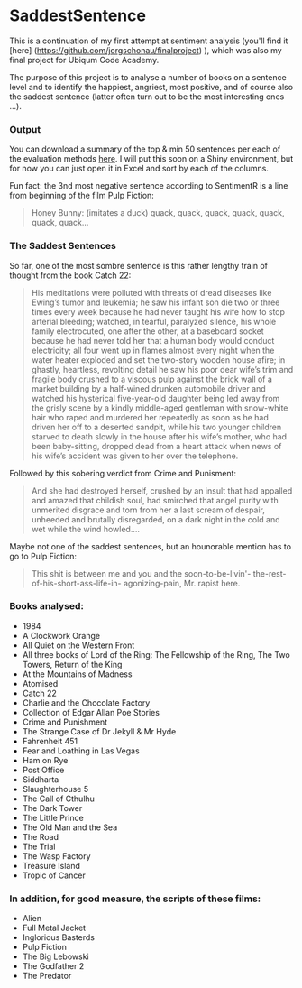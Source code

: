 # SaddestSentence

This is a continuation of my first attempt at sentiment analysis (you'll find it [here] (https://github.com/jorgschonau/finalproject) ), which was also my final project for Ubiqum Code Academy.

The purpose of this project is to analyse a number of books on a sentence level and to identify the happiest, angriest, most positive, and of course also the saddest sentence (latter often turn out to be the most interesting ones ...).

### Output

You can download a summary of the top & min 50 sentences per each of the evaluation methods [here](https://github.com/jorgschonau/SaddestSentence/blob/master/files/top50_sentimentr.csv). I will put this soon on a Shiny environment, but for now you can just open it in Excel and sort by each of the columns. 

Fun fact: the 3nd most negative sentence according to SentimentR is a line from beginning of the film Pulp Fiction:

>Honey Bunny: (imitates a duck) quack, quack, quack, quack, quack, quack, quack...


### The Saddest Sentences

So far, one of the most sombre sentence is this rather lengthy train of thought from the book Catch 22:

>His meditations were polluted with threats of dread diseases like Ewing’s tumor and leukemia; he saw his infant son die two or three times every week because he had never taught his wife how to stop arterial bleeding; watched, in tearful, paralyzed silence, his whole family electrocuted, one after the other, at a baseboard socket because he had never told her that a human body would conduct electricity; all four went up in flames almost every night when the water heater exploded and set the two-story wooden house afire; in ghastly, heartless, revolting detail he saw his poor dear wife’s trim and fragile body crushed to a viscous pulp against the brick wall of a market building by a half-wined drunken automobile driver and watched his hysterical five-year-old daughter being led away from the grisly scene by a kindly middle-aged gentleman with snow-white hair who raped and murdered her repeatedly as soon as he had driven her off to a deserted sandpit, while his two younger children starved to death slowly in the house after his wife’s mother, who had been baby-sitting, dropped dead from a heart attack when news of his wife’s accident was given to her over the telephone.

Followed by this sobering verdict from Crime and Punisment:

>And she had destroyed herself, crushed by an insult that had appalled and amazed that childish soul, had smirched that angel purity with unmerited disgrace and torn from her a last scream of despair, unheeded and brutally disregarded, on a dark night in the cold and wet while the wind howled....

Maybe not one of the saddest sentences, but an hounorable mention has to go to Pulp Fiction:

>This shit is between me and you and the soon-to-be-livin'- the-rest-of-his-short-ass-life-in- agonizing-pain, Mr. rapist here.


### Books analysed:

* 1984
* A Clockwork Orange
* All Quiet on the Western Front
* All three books of Lord of the Ring: The Fellowship of the Ring, The Two Towers, Return of the King
* At the Mountains of Madness
* Atomised
* Catch 22
* Charlie and the Chocolate Factory
* Collection of Edgar Allan Poe Stories
* Crime and Punishment
* The Strange Case of Dr Jekyll & Mr Hyde
* Fahrenheit 451
* Fear and Loathing in Las Vegas
* Ham on Rye
* Post Office
* Siddharta
* Slaughterhouse 5
* The Call of Cthulhu
* The Dark Tower
* The Little Prince
* The Old Man and the Sea
* The Road
* The Trial
* The Wasp Factory
* Treasure Island
* Tropic of Cancer

### In addition, for good measure, the scripts of these films:

* Alien
* Full Metal Jacket
* Inglorious Basterds
* Pulp Fiction
* The Big Lebowski
* The Godfather 2
* The Predator

